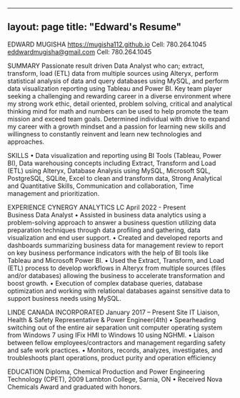 ---
layout: page
title: "Edward's Resume"
----

EDWARD MUGISHA
https://mugisha112.github.io
Cell:  780.264.1045	eddwardmugisha@gmail.com	Cell:  780.264.1045

SUMMARY
Passionate result driven Data Analyst who can; extract, transform, load (ETL) data from multiple sources using Alteryx, perform statistical analysis of data and query databases using MySQL, and perform data visualization reporting using Tableau and Power BI. Key team player seeking a challenging and rewarding career in a diverse environment where my strong work ethic, detail oriented, problem solving, critical and analytical thinking mind for math and numbers can be used to help promote the team mission and exceed team goals. Determined individual with drive to expand my career with a growth mindset and a passion for learning new skills and willingness to constantly reinvent and learn new technologies and approaches. 

SKILLS
•	Data visualization and reporting using BI Tools (Tableau, Power BI), Data warehousing concepts including Extract, Transform and Load (ETL) using Alteryx, Database Analysis using MySQL, Microsoft SQL, PostgreSQL, SQLite, Excel to clean and transform data, Strong Analytical and Quantitative Skills, Communication and collaboration, Time management and prioritization.

EXPERIENCE
CYNERGY ANALYTICS LC                                                                                              April 2022 - Present   
Business Data Analyst
•	Assisted in business data analytics using a problem-solving approach to answer a business question utilizing data preparation techniques through data profiling and gathering, data visualization and end user support. 
•	Created and developed reports and dashboards summarizing business data for management review to report on key business performance indicators with the help of BI tools like Tableau and Microsoft Power BI.
•	Used the Extract, Transform, and Load (ETL) process to develop workflows in Alteryx from multiple sources (files and/or databases) allowing the business to accelerate transformation and boost growth.
•	Execution of complex database queries, database optimization and working with relational databases against sensitive data to support business needs using MySQL.  

LINDE CANADA INCORPORATED                                                                                        January 2017 – Present
Site IT Liaison, Health & Safety Representative & Power Engineer(4th)
•	Spearheading switching out of the entire air separation unit computer operating system from Windows 7 using IFix HMI to Windows 10 using NGHMI.
•	Liaison between fellow employees/contractors and management regarding safety and safe work practices.
•	Monitors, records, analyzes, investigates, and troubleshoots plant operations, product purity and operation efficiency

EDUCATION
Diploma, Chemical Production and Power Engineering Technology (CPET), 2009 Lambton College, Sarnia, ON
•	Received Nova Chemicals Award and graduated with honors.
